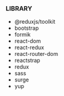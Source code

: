 ### LIBRARY 
- @reduxjs/toolkit
- bootstrap
- formik
- react-dom
- react-redux
- react-router-dom
- reactstrap
- redux
- sass
- surge
- yup